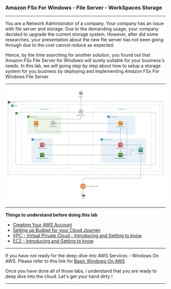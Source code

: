 ### Amazon FSx For Windows - File Server - WorkSpaces Storage
---
You are a Network Administrator of a company. Your company has an issue with file server and storage. Due to the demanding usage, your company decided to upgrade the current storage system. However, after did some researches, your presentation about the new file server has not been going through due to the cost cannot reduce as expected. 

Hence, by the time searching for another solution, you found out that Amazon FSx File Server for Windows will surely suitable for your business's needs. In this lab, we will going step by step about how to setup a storage system for you business by deploying and implementing Amazon FSx For Windows File Server

--- 

![FSx Windows File Server](images/fsx-workspace-storage.jpg)  

---
**Things to understand before doing this lab**

- [Creating Your AWS Account](https://000001.awsstudygroup.com/)
- [Setting up Budget for your Cloud Journey](https://000007.awsstudygroup.com/)
- [VPC - Virtual Private Cloud - Introducing and Getting to know](https://000003.awsstudygroup.com/)
- [EC2 - Introducing and Getting to know](https://000004.awsstudygroup.com/)
---
If you have not ready for the deep-dive into AWS Services - Windows On AWS. Please refer to this link for [Basic Windows On AWS](https://github.com/minhhung1706/Windows-On-AWS-Series/tree/main/Windows-On-AWS-Basic)

Once you have done all of those labs, i understand that you are ready to deep dive into the cloud. Let's get your hand dirty !

---

